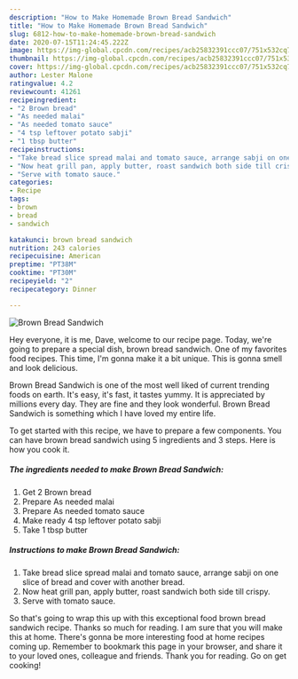 ```yaml
---
description: "How to Make Homemade Brown Bread Sandwich"
title: "How to Make Homemade Brown Bread Sandwich"
slug: 6812-how-to-make-homemade-brown-bread-sandwich
date: 2020-07-15T11:24:45.222Z
image: https://img-global.cpcdn.com/recipes/acb25832391ccc07/751x532cq70/brown-bread-sandwich-recipe-main-photo.jpg
thumbnail: https://img-global.cpcdn.com/recipes/acb25832391ccc07/751x532cq70/brown-bread-sandwich-recipe-main-photo.jpg
cover: https://img-global.cpcdn.com/recipes/acb25832391ccc07/751x532cq70/brown-bread-sandwich-recipe-main-photo.jpg
author: Lester Malone
ratingvalue: 4.2
reviewcount: 41261
recipeingredient:
- "2 Brown bread"
- "As needed malai"
- "As needed tomato sauce"
- "4 tsp leftover potato sabji"
- "1 tbsp butter"
recipeinstructions:
- "Take bread slice spread malai and tomato sauce, arrange sabji on one slice of bread and cover with another bread."
- "Now heat grill pan, apply butter, roast sandwich both side till crispy."
- "Serve with tomato sauce."
categories:
- Recipe
tags:
- brown
- bread
- sandwich

katakunci: brown bread sandwich 
nutrition: 243 calories
recipecuisine: American
preptime: "PT38M"
cooktime: "PT30M"
recipeyield: "2"
recipecategory: Dinner

---
```



![Brown Bread Sandwich](https://img-global.cpcdn.com/recipes/acb25832391ccc07/751x532cq70/brown-bread-sandwich-recipe-main-photo.jpg)

Hey everyone, it is me, Dave, welcome to our recipe page. Today, we're going to prepare a special dish, brown bread sandwich. One of my favorites food recipes. This time, I'm gonna make it a bit unique. This is gonna smell and look delicious.

Brown Bread Sandwich is one of the most well liked of current trending foods on earth. It's easy, it's fast, it tastes yummy. It is appreciated by millions every day. They are fine and they look wonderful. Brown Bread Sandwich is something which I have loved my entire life.




To get started with this recipe, we have to prepare a few components. You can have brown bread sandwich using 5 ingredients and 3 steps. Here is how you cook it.

<!--inarticleads1-->

##### The ingredients needed to make Brown Bread Sandwich:

1. Get 2 Brown bread
1. Prepare As needed malai
1. Prepare As needed tomato sauce
1. Make ready 4 tsp leftover potato sabji
1. Take 1 tbsp butter




<!--inarticleads2-->

##### Instructions to make Brown Bread Sandwich:

1. Take bread slice spread malai and tomato sauce, arrange sabji on one slice of bread and cover with another bread.
1. Now heat grill pan, apply butter, roast sandwich both side till crispy.
1. Serve with tomato sauce.




So that's going to wrap this up with this exceptional food brown bread sandwich recipe. Thanks so much for reading. I am sure that you will make this at home. There's gonna be more interesting food at home recipes coming up. Remember to bookmark this page in your browser, and share it to your loved ones, colleague and friends. Thank you for reading. Go on get cooking!
